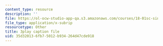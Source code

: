 ```yaml
---
content_type: resource
description: ''
file: https://ol-ocw-studio-app-qa.s3.amazonaws.com/courses/18-01sc-single-variable-calculus-fall-2010/35d320136fb75012b934264d47cde918_R9a_NHXrBcg.vtt
file_type: application/x-subrip
resourcetype: Other
title: 3play caption file
uid: 35d32013-6fb7-5012-b934-264d47cde918
---
```

